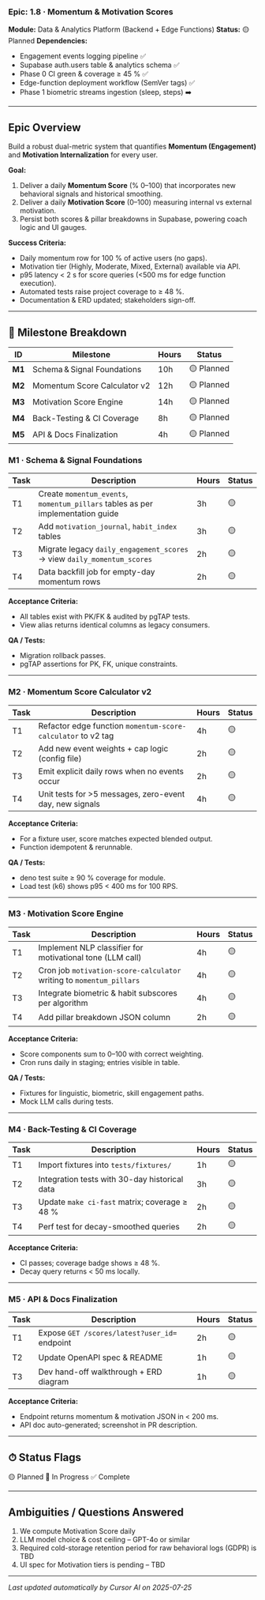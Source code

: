 ### Epic: 1.8 · Momentum & Motivation Scores
**Module:** Data & Analytics Platform (Backend + Edge Functions)
**Status:** 🟡 Planned
**Dependencies:**
- Engagement events logging pipeline ✅
- Supabase auth.users table & analytics schema ✅
- Phase 0 CI green & coverage ≥ 45 % ✅
- Edge-function deployment workflow (SemVer tags) ✅
- Phase 1 biometric streams ingestion (sleep, steps) ➡️

---

## Epic Overview
Build a robust dual-metric system that quantifies **Momentum (Engagement)** and **Motivation Internalization** for every user.

**Goal:**
1. Deliver a daily **Momentum Score** (% 0–100) that incorporates new behavioral signals and historical smoothing.
2. Deliver a daily **Motivation Score** (0–100) measuring internal vs external motivation.
3. Persist both scores & pillar breakdowns in Supabase, powering coach logic and UI gauges.

**Success Criteria:**
- Daily momentum row for 100 % of active users (no gaps).
- Motivation tier (Highly, Moderate, Mixed, External) available via API.<br/>
- p95 latency < 2 s for score queries (<500 ms for edge function execution).
- Automated tests raise project coverage to ≥ 48 %.
- Documentation & ERD updated; stakeholders sign-off.

---

## 🏁 Milestone Breakdown

| ID | Milestone | Hours | Status |
|----|-----------|-------|--------|
| **M1** | Schema & Signal Foundations | 10h | 🟡 Planned |
| **M2** | Momentum Score Calculator v2 | 12h | 🟡 Planned |
| **M3** | Motivation Score Engine | 14h | 🟡 Planned |
| **M4** | Back-Testing & CI Coverage | 8h  | 🟡 Planned |
| **M5** | API & Docs Finalization | 4h  | 🟡 Planned |

### M1 · Schema & Signal Foundations
| Task | Description | Hours | Status |
|------|-------------|-------|--------|
| T1 | Create `momentum_events`, `momentum_pillars` tables as per implementation guide | 3h | 🟡 |
| T2 | Add `motivation_journal`, `habit_index` tables | 3h | 🟡 |
| T3 | Migrate legacy `daily_engagement_scores` → view `daily_momentum_scores` | 2h | 🟡 |
| T4 | Data backfill job for empty-day momentum rows | 2h | 🟡 |

**Acceptance Criteria:**
- All tables exist with PK/FK & audited by pgTAP tests.
- View alias returns identical columns as legacy consumers.

**QA / Tests:**
- Migration rollback passes.
- pgTAP assertions for PK, FK, unique constraints.

---

### M2 · Momentum Score Calculator v2
| Task | Description | Hours | Status |
|------|-------------|-------|--------|
| T1 | Refactor edge function `momentum-score-calculator` to v2 tag | 4h | 🟡 |
| T2 | Add new event weights + cap logic (config file) | 2h | 🟡 |
| T3 | Emit explicit daily rows when no events occur | 2h | 🟡 |
| T4 | Unit tests for >5 messages, zero-event day, new signals | 4h | 🟡 |

**Acceptance Criteria:**
- For a fixture user, score matches expected blended output.
- Function idempotent & rerunnable.

**QA / Tests:**
- deno test suite ≥ 90 % coverage for module.
- Load test (k6) shows p95 < 400 ms for 100 RPS.

---

### M3 · Motivation Score Engine
| Task | Description | Hours | Status |
|------|-------------|-------|--------|
| T1 | Implement NLP classifier for motivational tone (LLM call) | 4h | 🟡 |
| T2 | Cron job `motivation-score-calculator` writing to `momentum_pillars` | 4h | 🟡 |
| T3 | Integrate biometric & habit subscores per algorithm | 4h | 🟡 |
| T4 | Add pillar breakdown JSON column | 2h | 🟡 |

**Acceptance Criteria:**
- Score components sum to 0–100 with correct weighting.
- Cron runs daily in staging; entries visible in table.

**QA / Tests:**
- Fixtures for linguistic, biometric, skill engagement paths.
- Mock LLM calls during tests.

---

### M4 · Back-Testing & CI Coverage
| Task | Description | Hours | Status |
|------|-------------|-------|--------|
| T1 | Import fixtures into `tests/fixtures/` | 1h | 🟡 |
| T2 | Integration tests with 30-day historical data | 3h | 🟡 |
| T3 | Update `make ci-fast` matrix; coverage ≥ 48 % | 2h | 🟡 |
| T4 | Perf test for decay-smoothed queries | 2h | 🟡 |

**Acceptance Criteria:**
- CI passes; coverage badge shows ≥ 48 %.
- Decay query returns < 50 ms locally.

---

### M5 · API & Docs Finalization
| Task | Description | Hours | Status |
|------|-------------|-------|--------|
| T1 | Expose `GET /scores/latest?user_id=` endpoint | 2h | 🟡 |
| T2 | Update OpenAPI spec & README | 1h | 🟡 |
| T3 | Dev hand-off walkthrough + ERD diagram | 1h | 🟡 |

**Acceptance Criteria:**
- Endpoint returns momentum & motivation JSON in < 200 ms.
- API doc auto-generated; screenshot in PR description.

---

## ⏱ Status Flags
🟡 Planned  🔵 In Progress  ✅ Complete

---

## Ambiguities / Questions Answered
1. We compute Motivation Score daily
2. LLM model choice & cost ceiling – GPT-4o or similar
3. Required cold-storage retention period for raw behavioral logs (GDPR) is TBD
4. UI spec for Motivation tiers is pending – TBD

---

_Last updated automatically by Cursor AI on 2025-07-25_ 